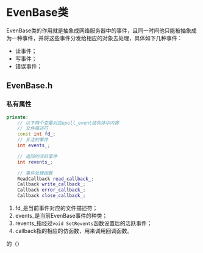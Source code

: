 # EvenBase类

EvenBase类的作用就是抽象成网络服务器中的事件，且同一时间他只能被抽象成为一种事件，并将这些事件分发给相应的对象去处理，具体如下几种事件：

- 读事件；
- 写事件；
- 错误事件；

## EvenBase.h

### 私有属性

```cpp
private:
    // 以下两个变量对应epoll_event结构体中内容
    // 文件描述符
    const int fd_;
    // 关注的事件
    int events_;

    // 返回的活跃事件
    int revents_;

    // 事件处理函数
    ReadCallback read_callback_;
    Callback write_callback_;
    Callback error_callback_;
    Callback close_callback_;
```

1. fd_是当前事件对应的文件描述符；
2. events_是当前EvenBase事件的种类；
3. revents_指经过`void SetRevents`函数设置后的活跃事件；
4. callback指的相应的仿函数，用来调用回调函数。

的（）